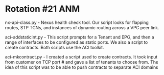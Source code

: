 # Rotation #21 ANM
nx-api-class.py - Nexus health check tool. Our script looks for flapping routes, STP TCNs, and instances of dynamic routing across a VPC peer link.

aci-addstaticint.py - This script prompts for a Tenant and EPG, and then a range of interfaces to be configured as static ports. We also a script to create contracts. Both scripts use the ACI toolkit.

aci-mkcontract.py - I created a script used to create contracts. It took input from customer on TCP port # and gave a list of tenants to choose from. The idea of this script was to be able to push contracts to separate ACI domains
